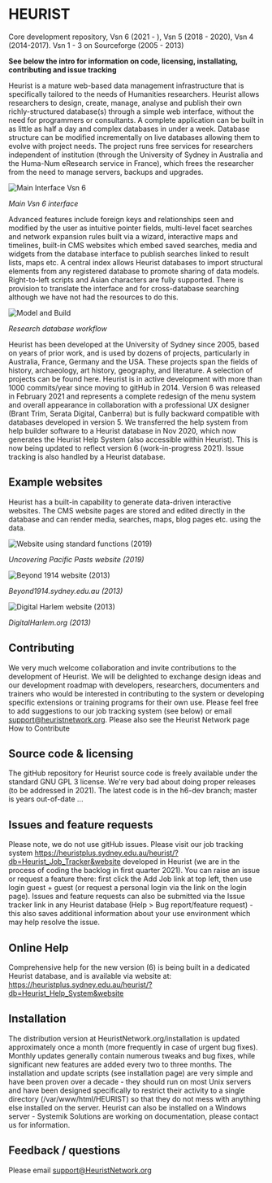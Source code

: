 HEURIST
==========

Core development repository, Vsn 6 (2021 - ), Vsn 5 (2018 - 2020), Vsn 4 (2014-2017). Vsn 1 - 3 on Sourceforge (2005 - 2013)

**See below the intro for information on code, licensing, installating, contributing and issue tracking**

Heurist is a mature web-based data management infrastructure that is specifically tailored to the needs of Humanities researchers. Heurist allows researchers to design, create, manage, analyse and publish their own richly-structured database(s) through a simple web interface, without the need for programmers or consultants. A complete application can be built in as little as half a day and complex databases in under a week. Database structure can be modified incrementally on live databases allowing them to evolve with project needs. The project runs free services for researchers independent of institution (through the University of Sydney in Australia and the Huma-Num eResearch service in France), which frees the researcher from the need to manage servers, backups and upgrades.

![Main Interface Vsn 6](/documentation_and_templates/assets/main%20interface%20v6.jpg "Main Interface Vsn 6")

_Main Vsn 6 interface_

Advanced features include foreign keys and relationships seen and modified by the user as intuitive pointer fields, multi-level facet searches and network expansion rules built via a wizard, interactive maps and timelines, built-in CMS websites which embed saved searches, media and widgets from the database interface to publish searches linked to result lists, maps etc. A central index allows Heurist databases to import structural elements from any registered database to promote sharing of data models. Right-to-left scripts and Asian characters are fully supported. There is provision to translate the interface and for cross-database searching although we have not had the resources to do this.

![Model and Build](/documentation_and_templates/assets/model%20and%20build.jpg "Model and Build")

_Research database workflow_

Heurist has been developed at the University of Sydney since 2005, based on years of prior work, and is used by dozens of projects, particularly in Australia, France, Germany and the USA. These projects span the fields of history, archaeology, art history, geography, and literature. A selection of projects can be found here.
Heurist is in active development with more than 1000 commits/year since moving to gitHub in 2014. Version 6 was released in February 2021 and represents a complete redesign of the menu system and overall appearance in collaboration with a professional UX designer (Brant Trim, Serata Digital, Canberra) but is fully backward compatible with databases developed in version 5.
We transferred the help system from help builder software to a Heurist database in Nov 2020, which now generates the Heurist Help System (also accessible within Heurist). This is now being updated to reflect version 6 (work-in-progress 2021). Issue tracking is also handled by a Heurist database. 

Example websites 
----------------

Heurist has a built-in capability to generate data-driven interactive websites. The CMS website pages are stored and edited directly in the database and can render media, searches, maps, blog pages etc. using the data.


![Website using standard functions (2019)](/documentation_and_templates/assets/CBAP%20website.jpg "Website using standard functions (2019)")

_Uncovering Pacific Pasts website (2019)_



![Beyond 1914 website (2013)](/documentation_and_templates/assets/Beyond%201914%20website.jpg "Beyond 1914 website (2013)")

_Beyond1914.sydney.edu.au (2013)_



![Digital Harlem website (2013)](/documentation_and_templates/assets/Digital%20Harlem%20website.jpg "Digital Harlem website (2013)")

_DigitalHarlem.org (2013)_


Contributing
------------

We very much welcome collaboration and invite contributions to the development of Heurist. We will be delighted to exchange design ideas and our development roadmap with developers, researchers, documenters and trainers who would be interested in contributing to the system or developing specific extensions or training programs for their own use. Please feel free to add suggestions to our job tracking system (see below) or email support@heuristnetwork.org. Please also see the Heurist Network page How to Contribute

Source code & licensing
-----------------------

The gitHub repository for Heurist source code is freely available under the standard GNU GPL 3 license. 
We're very bad about doing proper releases (to be addressed in 2021). The latest code is in the h6-dev branch; master is years out-of-date ...

Issues and feature requests
---------------------------

Please note, we do not use gitHub issues. Please visit our job tracking system https://heuristplus.sydney.edu.au/heurist/?db=Heurist_Job_Tracker&website developed in Heurist (we are in the process of coding the backlog in first quarter 2021). You can raise an issue or request a feature there: first click the Add Job link at top left, then use login guest + guest (or request a personal login via the link on the login page).
Issues and feature requests can also be submitted via the Issue tracker link in any Heurist database (Help > Bug report/feature request) - this also saves additional information about your use environment which may help resolve the issue.

Online Help
-----------

Comprehensive help for the new version (6) is being built in a dedicated Heurist database, and is available via website at: https://heuristplus.sydney.edu.au/heurist/?db=Heurist_Help_System&website

Installation
------------

The distribution version at HeuristNetwork.org/installation is updated approximately once a month (more frequently in case of urgent bug fixes). Monthly updates generally contain numerous tweaks and bug fixes, while significant new features are added every two to three months. 
The installation and update scripts (see installation page) are very simple and have been proven over a decade - they should run on most Unix servers and have been designed specifically to restrict their activity to a single directory (/var/www/html/HEURIST) so that they do not mess with anything else installed on the server.
Heurist can also be installed on a Windows server - Systemik Solutions are working on documentation, please contact us for information.

Feedback / questions
--------------------

Please email support@HeuristNetwork.org

